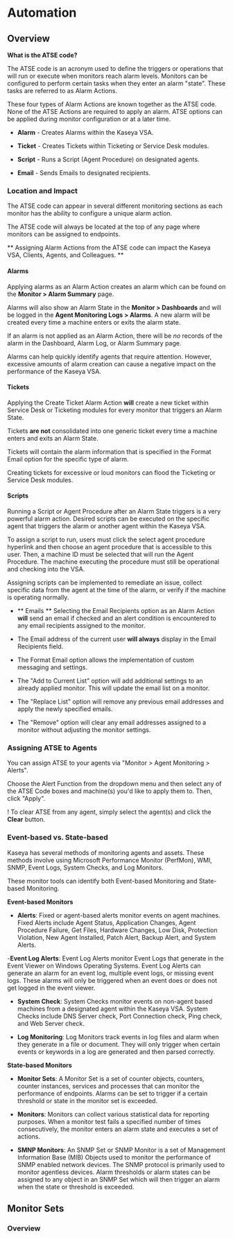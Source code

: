 # Automation #

## Overview ##

**What is the ATSE code?**

The ATSE code is an acronym used to define the triggers or operations that will run or execute when monitors reach alarm levels. Monitors can be configured to perform certain tasks when they enter an alarm "state". These tasks are referred to as Alarm Actions.  

These four types of Alarm Actions are known together as the ATSE code. None of the ATSE Actions are required to apply an alarm. ATSE options can be applied during monitor configuration or at a later time. 

- **Alarm** - Creates Alarms within the Kaseya VSA.

- **Ticket** - Creates Tickets within Ticketing or Service Desk modules.

- **Script** - Runs a Script (Agent Procedure) on designated agents.

- **Email** - Sends Emails to designated recipients.

### Location and Impact 

The ATSE code can appear in several different monitoring sections as each monitor has the ability to configure a unique alarm action.

The ATSE code will always be located at the top of any page where monitors can be assigned to endpoints.

** Assigning Alarm Actions from the ATSE code can impact the Kaseya VSA, Clients, Agents, and Colleagues. **

#### Alarms

Applying alarms as an Alarm Action creates an alarm which can be found on the **Monitor > Alarm Summary** page.

Alarms will also show an Alarm State in the **Monitor > Dashboards** and will be logged in the **Agent Monitoring Logs > Alarms**. A new alarm will be created every time a machine enters or exits the alarm state.

If an alarm is not applied as an Alarm Action, there will be *no* records of the alarm in the Dashboard, Alarm Log, or Alarm Summary page.

Alarms can help quickly identify agents that require attention. However, excessive amounts of alarm creation can cause a negative impact on the performance of the Kaseya VSA.

#### Tickets

Applying the Create Ticket Alarm Action __will__ create a new ticket within Service Desk or Ticketing modules for every monitor that triggers an Alarm State.

Tickets __are not__ consolidated into one generic ticket every time a machine enters and exits an Alarm State.

Tickets will contain the alarm information that is specified in the Format Email option for the specific type of alarm.

Creating tickets for excessive or loud monitors can flood the Ticketing or Service Desk modules.

#### Scripts 
Running a Script or Agent Procedure after an Alarm State triggers is a very powerful alarm action. Desired scripts can be executed on the specific agent that triggers the alarm or another agent within the Kaseya VSA.

To assign a script to run, users must click the select agent procedure hyperlink and then choose an agent procedure that is accessible to this user. Then, a machine ID must be selected that will run the Agent Procedure. The machine executing the procedure must still be operational and checking into the VSA.

Assigning scripts can be implemented to remediate an issue, collect specific data from the agent at the time of the alarm, or verify if the machine is operating normally.

- ** Emails **
Selecting the Email Recipients option as an Alarm Action __will__ send an email if checked and an alert condition is encountered to any email recipients assigned to the monitor.

- The Email address of the current user __will always__ display in the Email Recipients field.
- The Format Email option allows the implementation of custom messaging and settings. 
- The "Add to Current List" option will add additional settings to an already applied monitor. This will update the email list on a monitor.
- The "Replace List" option will remove any previous email addresses and apply the newly specified emails.
- The "Remove" option will clear any email addresses assigned to a monitor without adjusting the monitor settings.

### Assigning ATSE to Agents 

You can assign ATSE to your agents via "Monitor > Agent Monitoring > Alerts". 

Choose the Alert Function from the dropdown menu and then select any of the ATSE Code boxes and machine(s) you'd like to apply them to. Then, click "Apply".

! To clear ATSE from any agent, simply select the agent(s) and click the **Clear** button.

### Event-based vs. State-based 

Kaseya has several methods of monitoring agents and assets. These methods involve using Microsoft Performance Monitor (PerfMon), WMI, SNMP, Event Logs, System Checks, and Log Monitors. 

These monitor tools can identify both Event-based Monitoring and State-based Monitoring.

**Event-based Monitors**

- **Alerts**: Fixed or agent-based alerts monitor events on agent machines. Fixed Alerts include Agent Status, Application Changes, Agent Procedure Failure, Get Files, Hardware Changes, Low Disk, Protection Violation, New Agent Installed, Patch Alert, Backup Alert, and System Alerts.

-**Event Log Alerts**: Event Log Alerts monitor Event Logs that generate in the Event Viewer on Windows Operating Systems. Event Log Alerts can generate an alarm for an event log, multiple event logs, or missing event logs. These alarms will only be triggered when an event does or does not get logged in the event viewer.

- **System Check**: System Checks monitor events on non-agent based machines from a designated agent within the Kaseya VSA. System Checks include DNS Server check, Port Connection check, Ping check, and Web Server check.

- **Log Monitoring**: Log Monitors track events in log files and alarm when they generate in a file or document. They will only trigger when certain events or keywords in a log are generated and then parsed correctly.

**State-based Monitors**

- **Monitor Sets**: A Monitor Set is a set of counter objects, counters, counter instances, services and processes that can monitor the performance of endpoints. Alarms can be set to trigger if a certain threshold or state in the monitor set is exceeded.

- **Monitors**: Monitors can collect various statistical data for reporting purposes. When a monitor test fails a specified number of times consecutively, the monitor enters an alarm state and executes a set of actions.

- **SMNP Monitors**: An SNMP Set or SNMP Monitor is a set of Management Information Base (MIB) Objects used to monitor the performance of SNMP enabled network devices. The SNMP protocol is primarily used to monitor agentless devices. Alarm thresholds or alarm states can be assigned to any object in an SNMP Set which will then trigger an alarm when the state or threshold is exceeded.

## Monitor Sets

### Overview









